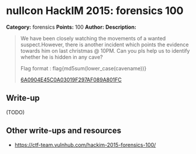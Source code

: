 # nullcon HackIM 2015: forensics 100

**Category:** forensics
**Points:** 100
**Author:**
**Description:**

> We have been closely watching the movements of a wanted suspect.However, there is another incident which points the evidence towards him on last christmas @ 10PM. Can you pls help us to identify whether he is hidden in any cave? 
> 
> Flag format : flag{md5sum(lower\_case(cavename))}
>
>	[6A0904E45C0A03019F297AF089A801FC](6A0904E45C0A03019F297AF089A801FC)

## Write-up

(TODO)

## Other write-ups and resources

* <https://ctf-team.vulnhub.com/hackim-2015-forensics-100/>
